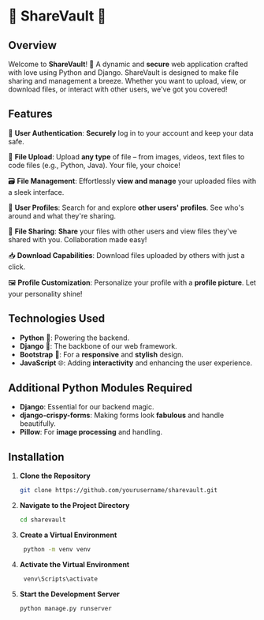 # 🔄 **ShareVault** 🔄

## Overview

Welcome to **ShareVault**! 🎉 
A dynamic and **secure** web application crafted with love using Python and Django. ShareVault is designed to make file sharing and management a breeze. Whether you want to upload, view, or download files, or interact with other users, we've got you covered!

## Features

🚀 **User Authentication**: **Securely** log in to your account and keep your data safe.

📂 **File Upload**: Upload **any type** of file – from images, videos, text files to code files (e.g., Python, Java). Your file, your choice!

🗃️ **File Management**: Effortlessly **view and manage** your uploaded files with a sleek interface.

👥 **User Profiles**: Search for and explore **other users' profiles**. See who's around and what they're sharing.

🔗 **File Sharing**: **Share** your files with other users and view files they've shared with you. Collaboration made easy!

📥 **Download Capabilities**: Download files uploaded by others with just a click.

🖼️ **Profile Customization**: Personalize your profile with a **profile picture**. Let your personality shine!

## Technologies Used

- **Python** 🐍: Powering the backend.
- **Django** 🧩: The backbone of our web framework.
- **Bootstrap** 💅: For a **responsive** and **stylish** design.
- **JavaScript** 🌐: Adding **interactivity** and enhancing the user experience.

## Additional Python Modules Required

- **Django**: Essential for our backend magic.
- **django-crispy-forms**: Making forms look **fabulous** and handle beautifully.
- **Pillow**: For **image processing** and handling.

## Installation

1. **Clone the Repository**

   ```bash
   git clone https://github.com/yourusername/sharevault.git

2. **Navigate to the Project Directory**

    ```bash
    cd sharevault

3. **Create a Virtual Environment**

   ```bash
    python -m venv venv

4. **Activate the Virtual Environment**

   ```bash
    venv\Scripts\activate
   
5. **Start the Development Server**

    ```bash
    python manage.py runserver
